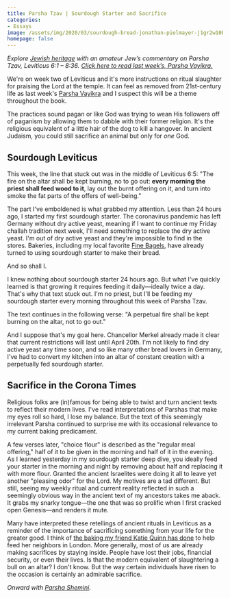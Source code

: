 ```yaml
---
title: Parsha Tzav | Sourdough Starter and Sacrifice
categories:
- Essays
image: /assets/img/2020/03/sourdough-bread-jonathan-pielmayer-j1gr2w10EtQ-unsplash.jpg
homepage: false
---
```



_Explore [Jewish heritage](https://withoutapath.com/jewish-heritage/) with an amateur Jew’s commentary on Parsha Tzav, Leviticus 6:1 – 8:36. [Click here to read last week’s, Parsha Vayikra.](https://withoutapath.com/parsha-vayikra/)_

We're on week two of Leviticus and it's more instructions on ritual slaughter for praising the Lord at the temple. It can feel as removed from 21st-century life as last week's [Parsha Vayikra](https://withoutapath.com/parsha-vayikra/) and I suspect this will be a theme throughout the book. 

The practices sound pagan or like God was trying to wean His followers off of paganism by allowing them to dabble with their former religion. It's the religious equivalent of a little hair of the dog to kill a hangover. In ancient Judaism, you could still sacrifice an animal but only for _one_ God.

<!-- more -->

## Sourdough Leviticus

This week, the line that stuck out was in the middle of Leviticus 6:5: "The fire on the altar shall be kept burning, no to go out: **every morning the priest shall feed wood to it**, lay out the burnt offering on it, and turn into smoke the fat parts of the offers of well-being."

The part I've emboldened is what grabbed my attention. Less than 24 hours ago, I started my first sourdough starter. The coronavirus pandemic has left Germany without dry active yeast, meaning if I want to continue my Friday challah tradition next week, I'll need something to replace the dry active yeast.  I'm out of dry active yeast and they're impossible to find in the stores. Bakeries, including my local favorite [Fine Bagels](http://www.finebagels.com/), have already turned to using sourdough starter to make their bread.

And so shall I.

I knew nothing about sourdough starter 24 hours ago. But what I've quickly learned is that growing it requires feeding it daily––ideally twice a day. That's why that text stuck out. I'm no priest, but I'll be feeding my sourdough starter every morning throughout this week of Parsha Tzav.

The text continues in the following verse: "A perpetual fire shall be kept burning on the altar, not to go out."

And I suppose that's my goal here. Chancellor Merkel already made it clear that current restrictions will last until April 20th. I'm not likely to find dry active yeast any time soon, and so like many other bread lovers in Germany, I've had to convert my kitchen into an altar of constant creation with a perpetually fed sourdough starter.

## Sacrifice in the Corona Times

Religious folks are (in)famous for being able to twist and turn ancient texts to reflect their modern lives. I've read interpretations of Parshas that make my eyes roll so hard, I lose my balance. But the text of this seemingly irrelevant Parsha continued to surprise me with its occasional relevance to my current baking predicament. 

A few verses later, "choice flour" is described as the "regular meal offering," half of it to be given in the morning and half of it in the evening. As I learned yesterday in my sourdough starter deep dive, you ideally feed your starter in the morning and night by removing about half and replacing it with more flour. Granted the ancient Israelites were doing it all to leave yet another "pleasing odor" for the Lord. My motives are a tad different. But still, seeing my weekly ritual and current reality reflected in such a seemingly obvious way in the ancient text of my ancestors takes me aback. It grabs my snarky tongue––the one that was so prolific when I first cracked open Genesis––and renders it mute.

Many have interpreted these retellings of ancient rituals in Leviticus as a reminder of the importance of sacrificing something from your life for the greater good. I think of [the baking my friend Katie Quinn has done](https://www.instagram.com/p/B-Ihu21puLB/) to help feed her neighbors in London. More generally, most of us are already making sacrifices by staying inside. People have lost their jobs, financial security, or even their lives. Is that the modern equivalent of slaughtering a bull on an altar? I don't know. But the way certain individuals have risen to the occasion is certainly an admirable sacrifice.

_Onward with [Parsha Shemini](https://withoutapath.com/parsha-shemini/)._

